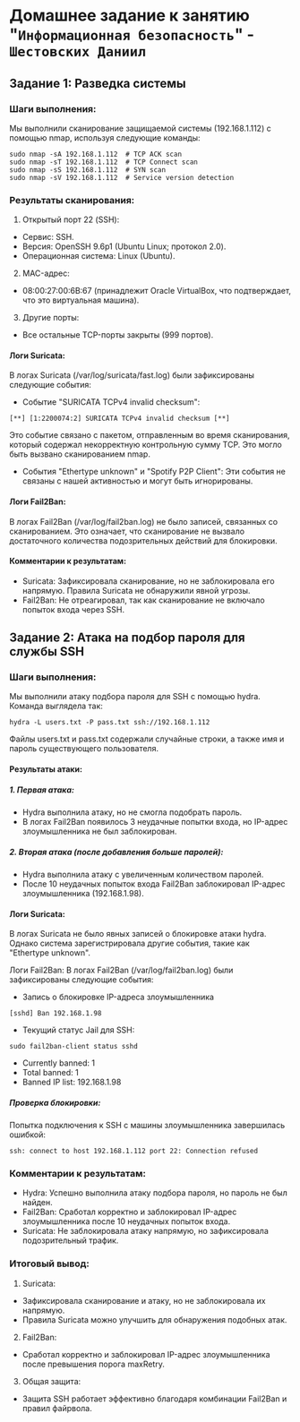 # Домашнее задание к занятию "`Информационная безопасность`" - `Шестовских Даниил`


## Задание 1: Разведка системы
### Шаги выполнения:
Мы выполнили сканирование защищаемой системы (192.168.1.112) с помощью nmap, используя следующие команды:
```
sudo nmap -sA 192.168.1.112  # TCP ACK scan
sudo nmap -sT 192.168.1.112  # TCP Connect scan
sudo nmap -sS 192.168.1.112  # SYN scan
sudo nmap -sV 192.168.1.112  # Service version detection
```

### Результаты сканирования:

1. Открытый порт 22 (SSH):
- Сервис: SSH.
- Версия: OpenSSH 9.6p1 (Ubuntu Linux; протокол 2.0).
- Операционная система: Linux (Ubuntu).
2. MAC-адрес:
- 08:00:27:00:6B:67 (принадлежит Oracle VirtualBox, что подтверждает, что это виртуальная машина).
3. Другие порты:
- Все остальные TCP-порты закрыты (999 портов).
#### Логи Suricata:
В логах Suricata (/var/log/suricata/fast.log) были зафиксированы следующие события:
- Событие "SURICATA TCPv4 invalid checksum":
```
[**] [1:2200074:2] SURICATA TCPv4 invalid checksum [**]
```

Это событие связано с пакетом, отправленным во время сканирования, который содержал некорректную контрольную сумму TCP. Это могло быть вызвано сканированием nmap.
- События "Ethertype unknown" и "Spotify P2P Client":
Эти события не связаны с нашей активностью и могут быть игнорированы.

#### Логи Fail2Ban:
В логах Fail2Ban (/var/log/fail2ban.log) не было записей, связанных со сканированием. Это означает, что сканирование не вызвало достаточного количества подозрительных действий для блокировки.


#### Комментарии к результатам:
- Suricata: Зафиксировала сканирование, но не заблокировала его напрямую. Правила Suricata не обнаружили явной угрозы.
- Fail2Ban: Не отреагировал, так как сканирование не включало попыток входа через SSH.


## Задание 2: Атака на подбор пароля для службы SSH
### Шаги выполнения:
Мы выполнили атаку подбора пароля для SSH с помощью hydra. Команда выглядела так:
```
hydra -L users.txt -P pass.txt ssh://192.168.1.112
```
Файлы users.txt и pass.txt содержали случайные строки, а также имя и пароль существующего пользователя.

#### Результаты атаки:
##### 1. Первая атака:
- Hydra выполнила атаку, но не смогла подобрать пароль.
- В логах Fail2Ban появилось 3 неудачные попытки входа, но IP-адрес злоумышленника не был заблокирован.
##### 2. Вторая атака (после добавления больше паролей):
- Hydra выполнила атаку с увеличенным количеством паролей.
- После 10 неудачных попыток входа Fail2Ban заблокировал IP-адрес злоумышленника (192.168.1.98).

#### Логи Suricata:
В логах Suricata не было явных записей о блокировке атаки hydra. Однако система зарегистрировала другие события, такие как "Ethertype unknown".

Логи Fail2Ban:
В логах Fail2Ban (/var/log/fail2ban.log) были зафиксированы следующие события:

- Запись о блокировке IP-адреса злоумышленника
```
[sshd] Ban 192.168.1.98
```
- Текущий статус Jail для SSH:
```
sudo fail2ban-client status sshd
```
- Currently banned: 1
- Total banned: 1
- Banned IP list: 192.168.1.98


##### Проверка блокировки:
Попытка подключения к SSH с машины злоумышленника завершилась ошибкой:
```
ssh: connect to host 192.168.1.112 port 22: Connection refused
```
### Комментарии к результатам:
- Hydra: Успешно выполнила атаку подбора пароля, но пароль не был найден.
- Fail2Ban: Сработал корректно и заблокировал IP-адрес злоумышленника после 10 неудачных попыток входа.
- Suricata: Не заблокировала атаку напрямую, но зафиксировала подозрительный трафик.
### Итоговый вывод:
1. Suricata:
- Зафиксировала сканирование и атаку, но не заблокировала их напрямую.
- Правила Suricata можно улучшить для обнаружения подобных атак.
2. Fail2Ban:
- Сработал корректно и заблокировал IP-адрес злоумышленника после превышения порога maxRetry.
3. Общая защита:
- Защита SSH работает эффективно благодаря комбинации Fail2Ban и правил файрвола.